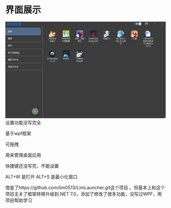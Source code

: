# 界面展示

![img.png](pics/img.png)
设置功能没写完全

基于wpf框架

可拖拽

用来管理桌面应用

快捷键还没写完，不能设置

ALT+W 是打开 ALT+S 是最小化窗口

借鉴了https://github.com/lim0513/LimLauncher.git这个项目 
。但基本上和这个项目无关了框架转移升级到.NET 7.0，添加了修改了很多功能，没写过WPF，用项目帮助学习